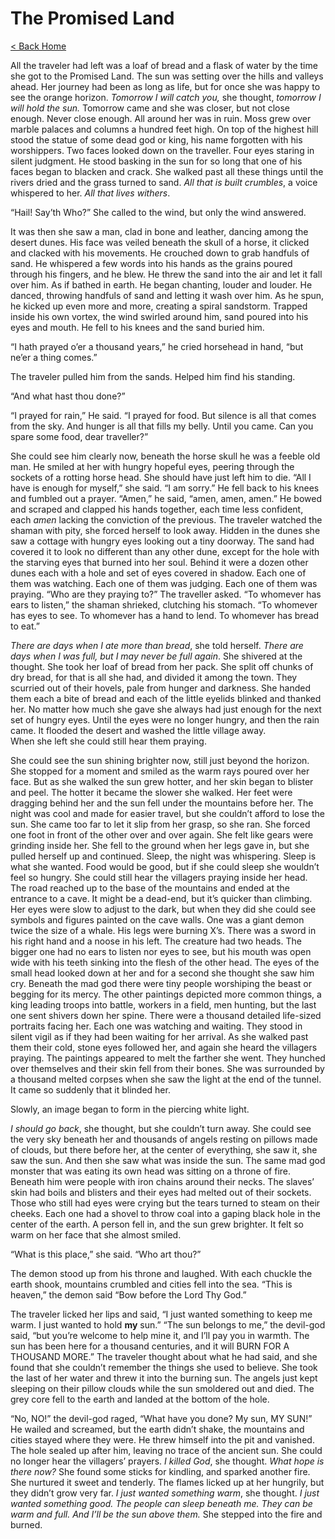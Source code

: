 # The Promised Land

[< Back Home](/)

All the traveler had left was a loaf of bread and a flask of water by the time she got to the Promised Land. The sun was setting over the hills and valleys ahead. Her journey had been as long as life, but for once she was happy to see the orange horizon. _Tomorrow I will catch you,_ she thought, _tomorrow I will hold the sun._
Tomorrow came and she was closer, but not close enough. Never close enough. All around her was in ruin. Moss grew over marble palaces and columns a hundred feet high. On top of the highest hill stood the statue of some dead god or king, his name forgotten with his worshippers. Two faces looked down on the traveller. Four eyes staring in silent judgment. He stood basking in the sun for so long that one of his faces began to blacken and crack. 
She walked past all these things until the rivers dried and the grass turned to sand. _All that is built crumbles_, a voice whispered to her. _All that lives withers_.

 “Hail! Say’th Who?” She called to the wind, but only the wind answered.

It was then she saw a man, clad in bone and leather, dancing among the desert dunes. His face was veiled beneath the skull of a horse, it clicked and clacked with his movements. He crouched down to grab handfuls of sand. He whispered a few words into his hands as the grains poured through his fingers, and he blew. He threw the sand into the air and let it fall over him. As if bathed in earth. He began chanting, louder and louder. He danced, throwing handfuls of sand and letting it wash over him. As he spun, he kicked up even more and more, creating a spiral sandstorm. Trapped inside his own vortex, the wind swirled around him, sand poured into his eyes and mouth. He fell to his knees and the sand buried him.

“I hath prayed o’er a thousand years,” he cried horsehead in hand, “but ne’er a thing comes.”

The traveler pulled him from the sands. Helped him find his standing.

“And what hast thou done?”

“I prayed for rain,” He said. “I prayed for food. But silence is all that comes from the sky. And hunger is all that fills my belly. Until you came. Can you spare some food, dear traveller?”

She could see him clearly now, beneath the horse skull he was a feeble old man. He smiled at her with hungry hopeful eyes, peering through the sockets of a rotting horse head. She should have just left him to die. 
“All I have is enough for myself,” she said. “I am sorry.”
He fell back to his knees and fumbled out a prayer. “Amen,” he said, “amen, amen, amen.” He bowed and scraped and clapped his hands together, each time less confident, each _amen_ lacking the conviction of the previous.
The traveler watched the shaman with pity, she forced herself to look away. Hidden in the dunes she saw a cottage with hungry eyes looking out a tiny doorway. The sand had covered it to look no different than any other dune, except for the hole with the starving eyes that burned into her soul. Behind it were a dozen other dunes each with a hole and set of eyes covered in shadow. Each one of them was watching. Each one of them was judging. Each one of them was praying.
“Who are they praying to?” The traveller asked.
“To whomever has ears to listen,” the shaman shrieked, clutching his stomach. “To whomever has eyes to see. To whomever has a hand to lend. To whomever has bread to eat.”

_There are days when I ate more than bread_, she told herself. _There are days when I was full, but I may never be full again_. She shivered at the thought. She took her loaf of bread from her pack. She split off chunks of dry bread, for that is all she had, and divided it among the town. They scurried out of their hovels, pale from hunger and darkness. She handed them each a bite of bread and each of the little eyelids blinked and thanked her. No matter how much she gave she always had just enough for the next set of hungry eyes. Until the eyes were no longer hungry, and then the rain came. It flooded the desert and washed the little village away.   
When she left she could still hear them praying.

She could see the sun shining brighter now, still just beyond the horizon. She stopped for a moment and smiled as the warm rays poured over her face. But as she walked the sun grew hotter, and her skin began to blister and peel. The hotter it became the slower she walked. Her feet were dragging behind her and the sun fell under the mountains before her. The night was cool and made for easier travel, but she couldn’t afford to lose the sun. She came too far to let it slip from her grasp, so she ran. She forced one foot in front of the other over and over again. She felt like gears were grinding inside her. She fell to the ground when her legs gave in, but she pulled herself up and continued. Sleep, the night was whispering. Sleep is what she wanted. Food would be good, but if she could sleep she wouldn’t feel so hungry. She could still hear the villagers praying inside her head.
The road reached up to the base of the mountains and ended at the entrance to a cave. It might be a dead-end, but it’s quicker than climbing. Her eyes were slow to adjust to the dark, but when they did she could see symbols and figures painted on the cave walls. One was a giant demon twice the size of a whale. His legs were burning X’s. There was a sword in his right hand and a noose in his left. The creature had two heads. The bigger one had no ears to listen nor eyes to see, but his mouth was open wide with his teeth sinking into the flesh of the other head. The eyes of the small head looked down at her and for a second she thought she saw him cry. Beneath the mad god there were tiny people worshiping the beast or begging for its mercy. The other paintings depicted more common things, a king leading troops into battle, workers in a field, men hunting, but the last one sent shivers down her spine. There were a thousand detailed life-sized portraits facing her. Each one was watching and waiting. They stood in silent vigil as if they had been waiting for her arrival. As she walked past them their cold, stone eyes followed her, and again she heard the villagers praying. The paintings appeared to melt the farther she went. They hunched over themselves and their skin fell from their bones. She was surrounded by a thousand melted corpses when she saw the light at the end of the tunnel. It came so suddenly that it blinded her. 

Slowly, an image began to form in the piercing white light.

_I should go back_, she thought, but she couldn’t turn away. 
She could see the very sky beneath her and thousands of angels resting on pillows made of clouds, but there before her, at the center of everything, she saw it, she saw the sun. And then she saw what was inside the sun. The same mad god monster that was eating its own head was sitting on a throne of fire. Beneath him were people with iron chains around their necks. The slaves’ skin had boils and blisters and their eyes had melted out of their sockets. Those who still had eyes were crying but the tears turned to steam on their cheeks. Each one had a shovel to throw coal into a gaping black hole in the center of the earth. A person fell in, and the sun grew brighter. It felt so warm on her face that she almost smiled.

“What is this place,” she said. “Who art thou?”

The demon stood up from his throne and laughed. With each chuckle the earth shook, mountains crumbled and cities fell into the sea. 
“This is heaven,” the demon said “Bow before the Lord Thy God.”

The traveler licked her lips and said, “I just wanted something to keep me warm. I just wanted to hold **my** sun.”
“The sun belongs to me,” the devil-god said, “but you’re welcome to help mine it, and I’ll pay you in warmth. The sun has been here for a thousand centuries, and it will BURN FOR A THOUSAND MORE.”
The traveler thought about what he had said, and she found that she couldn’t remember the things she used to believe. She took the last of her water and threw it into the burning sun. The angels just kept sleeping on their pillow clouds while the sun smoldered out and died. The grey core fell to the earth and landed at the bottom of the hole.

“No, NO!” the devil-god raged, “What have you done? My sun, MY SUN!” He wailed and screamed, but the earth didn’t shake, the mountains and cities stayed where they were. He threw himself into the pit and vanished. The hole sealed up after him, leaving no trace of the ancient sun.
She could no longer hear the villagers’ prayers. _I killed God_, she thought. _What hope is there now?_ 
She found some sticks for kindling, and sparked another fire. She nurtured it sweet and tenderly. The flames licked up at her hungrily, but they didn’t grow very far. _I just wanted something warm_, she thought. _I just wanted something good. The people can sleep beneath me. They can be warm and full. And I’ll be the sun above them._ She stepped into the fire and burned.

